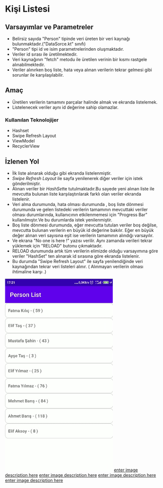 # Kişi Listesi

## Varsayımlar ve Parametreler 

* Belirsiz sayıda "Person" tipinde veri üreten bir veri kaynağı bulunmaktadır.("DataSorce.kt" sınıfı)
* "Person" tipi id ve isim parametrelerinden oluşmaktadır.
* Veriler id sırası ile üretilmektedir.
* Veri kaynağının "fetch" metodu ile üretilen verinin bir kısmı rastgele alınabilmektedir.
* Veriler alınırken boş liste, hata veya alınan verilerin tekrar gelmesi gibi sorunlar ile karşılaşılabilir.

## Amaç 

* Üretilen verilerin tamamını parçalar halinde almak ve ekranda listelemek.
* Listelenecek veriler aynı id değerine sahip olamazlar.

### Kullanılan Teknolojijer

* Hashset
* Swipe Refresh Layout
* ViewModel
* RecyclerView


## İzlenen Yol

* İlk liste alınarak olduğu gibi ekranda listelenmiştir.
* *Swipe Refresh Layout* ile sayfa yenilenerek diğer veriler için istek gönderilmiştir. 
* Alınan veriler bir *HashSet*te tutulmaktadır.Bu sayede yeni alınan liste ile mevcutta bulunan liste karşılaştırılarak farklı olan veriler ekranda listelenir.
* Veri alma durumunda, hata olması durumunda , boş liste dönmesi durumunda ve gelen listedeki verilerin tamamının mevcuttaki veriler olması durumlarında, kullanıcının etkilenmemesi için "Progress Bar" kullanılmıştır.Ve bu durumlarda istek yenilenmiştir.
* Boş liste dönmesi durumunda, eğer mevcutta tutulan veriler boş değilse, mevcutta bulunan verilerin en büyük id değerine bakılır. Eğer en büyük değer alınan veri sayısına eşit ise verilerin tamamının alındığı varsayılır. 
* Ve ekrana "No one is here !" yazısı verilir. Aynı zamanda verileri tekrar yüklemek için "RELOAD" butonu çıkmaktadır.
* RELOAD durumunda artık tüm verilerin elimizde olduğu varsayımına göre veriler "HashSet" ten alınarak id sırasına göre ekranda listelenir.
* Bu durumda "Swipe Refresh Layout" ile sayfa yenilendiğinde veri kaynağından tekrar veri listeleri alınır. ( Alınmayan verilerin olması ihtimaline karşı .)



![enter image description here](https://github.com/mstfgvnc/PersonList/blob/master/app/src/main/res/ss/1.jpg?raw=true)  [enter image description here](https://github.com/mstfgvnc/PersonList/blob/master/app/src/main/res/ss/2.jpg?raw=true)  [enter image description here](https://github.com/mstfgvnc/PersonList/blob/master/app/src/main/res/ss/3.jpg?raw=true)  [enter image description here](https://github.com/mstfgvnc/PersonList/blob/master/app/src/main/res/ss/4.jpg?raw=true)  [enter image description here](https://github.com/mstfgvnc/PersonList/blob/master/app/src/main/res/ss/5.jpg?raw=true)  


